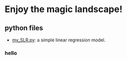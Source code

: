 # Enjoy the magic landscape!

## python files
 - [my_SLR.py](https://github.com/unicorn669/MasterData/my_SLR.py): a simple linear regression model.

### hello
